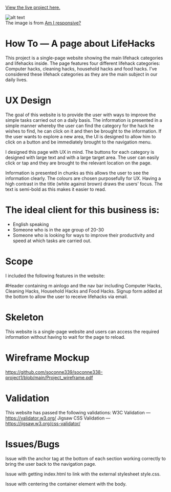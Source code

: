 [View the live project here.](https://soconne339.github.io/soconne338-project1/) 

![alt text](https://github.com/soconn339/soconne338-project1/readme_images/responsive_design.png)  
The image is from [Am I responsive?](http://ami.responsivedesign.is/)

# How To — A page about LifeHacks

This project is a single-page website showing the main lifehack categories and lifehacks inside. The page features four different lifehack categories: Computer hacks, cleaning hacks, household hacks and food hacks. I’ve considered these lifehack categories as they are the main subject in our daily lives. 

# UX Design
 
The goal of this website is to provide the user with ways to improve the simple tasks carried out on a daily basis. The information is presented in a simple manner whereby the user can find the category for the hack he wishes to find, he can click on it and then be brought to the information. If the user wants to explore a new area, the UI is designed to allow him to click on a button and be immediately brought to the navigation menu.

I designed this page with UX in mind. The buttons for each category is designed with large text and with a large target area. The user can easily click or tap and they are brought to the relevant location on the page.

 Information is presented in chunks as this allows the user to see the information clearly. The colours are chosen purposefully for UX. Having a high contrast in the title (white against brown) draws the users' focus. The text is semi-bold as this makes it easier to read.
 
# The ideal client for this business is:

* English speaking
* Someone who is in the age group of 20-30
* Someone who is looking for ways to improve their productivity and speed at which tasks are carried out.
 
# Scope
I included the following features in the website:

#Header containing m ainlogo and the nav bar including Computer Hacks, Cleaning Hacks, Household Hacks and Food Hacks.
Signup form added at the bottom to allow the user to receive lifehacks via email.

 
# Skeleton
 
This website is a single-page website and users can access the required information without having to wait for the page to reload. 

# Wireframe Mockup

https://github.com/soconne339/soconne338-project1/blob/main/Project_wireframe.pdf

# Validation

This website has passed the following validations:
W3C Validation — https://validator.w3.org/
Jigsaw CSS Validation — https://jigsaw.w3.org/css-validator/

# Issues/Bugs

Issue with the anchor tag at the bottom of each section working correctly to bring the user back to the navigation page.  

Issue with getting index.html to link with the external stylesheet style.css. 

Issue with centering the container element with the body.
